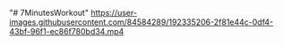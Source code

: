 "# 7MinutesWorkout" 
https://user-images.githubusercontent.com/84584289/192335206-2f81e44c-0df4-43bf-96f1-ec86f780bd34.mp4
